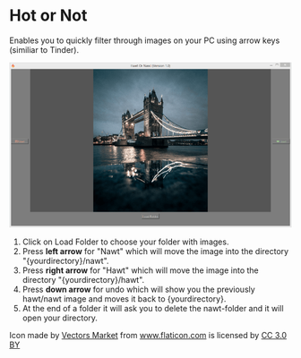 # Hot or Not
Enables you to quickly filter through images on your PC using arrow keys (similiar to Tinder).

![](img.png)

1. Click on Load Folder to choose your folder with images.
2. Press **left arrow** for "Nawt" which will move the image into the directory "{yourdirectory}/nawt".
3. Press **right arrow** for "Hawt" which will move the image into the directory "{yourdirectory}/hawt".
4. Press **down arrow** for undo which will show you the previously hawt/nawt image and moves it back to {yourdirectory}.
5. At the end of a folder it will ask you to delete the nawt-folder and it will open your directory.

Icon made by <a href="https://www.flaticon.com/authors/vectors-market" title="Vectors Market">Vectors Market</a> from <a href="https://www.flaticon.com/" title="Flaticon">www.flaticon.com</a> is licensed by <a href="http://creativecommons.org/licenses/by/3.0/" title="Creative Commons BY 3.0" target="_blank">CC 3.0 BY</a>
